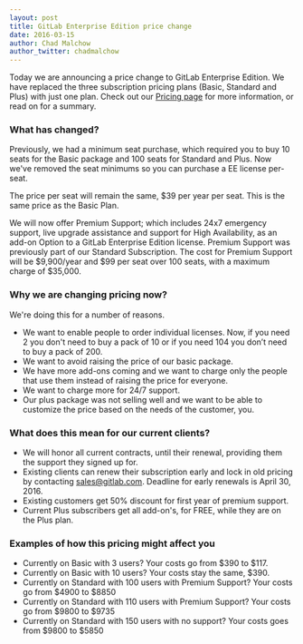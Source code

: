 ```yaml
---
layout: post
title: GitLab Enterprise Edition price change
date: 2016-03-15
author: Chad Malchow
author_twitter: chadmalchow
---
```


Today we are announcing a price change to GitLab Enterprise Edition.
We have replaced the three subscription pricing plans (Basic, Standard and Plus)
with just one plan.
Check out our [Pricing page][pricing] for more information, or read on for a summary.

<!--more-->

### What has changed?

Previously, we had a minimum seat purchase, which required you to buy
10 seats for the Basic package and 100 seats for Standard and Plus.
Now we've removed the seat minimums so you can purchase a EE license per-seat.

The price per seat will remain the same, $39 per year per seat.
This is the same price as the Basic Plan.  

We will now offer Premium Support; which includes 24x7 emergency support,
live upgrade assistance and support for High Availability, as an add-on Option to a
GitLab Enterprise Edition license. Premium Support was previously part of our Standard Subscription.
The cost for Premium Support will be $9,900/year and $99 per seat over 100 seats,
with a maximum charge of $35,000.

### Why we are changing pricing now?

We're doing this for a number of reasons.

- We want to enable people to order individual licenses. Now, if you need 2
you don't need to buy a pack of 10 or if you need 104 you don’t need to buy a pack of 200.
- We want to avoid raising the price of our basic package.
- We have more add-ons coming and we want to charge only the people that use
them instead of raising the price for everyone.
- We want to charge more for 24/7 support.
- Our plus package was not selling well and we want to be able to customize
the price based on the needs of the customer, you.

### What does this mean for our current clients?

- We will honor all current contracts, until their renewal, providing them the support they signed up for.
- Existing clients can renew their subscription early and lock in old
pricing by contacting sales@gitlab.com.
Deadline for early renewals is April 30, 2016.
- Existing customers get 50% discount for first year of premium support.
- Current Plus subscribers get all add-on's, for FREE, while they are on the Plus plan.

### Examples of how this pricing might affect you

- Currently on Basic with 3 users? Your costs go from $390 to $117.
- Currently on Basic with 10 users? Your costs stay the same, $390.
- Currently on Standard with 100 users with Premium Support? Your costs go from $4900 to $8850
- Currently on Standard with 110 users with Premium Support? Your costs go from $9800 to $9735
- Currently on Standard with 150 users with no support? Your costs goes from $9800 to $5850


[pricing]: https://about.gitlab.com/pricing/
